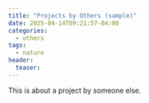 ```yaml
---
title: "Projects by Others (sample)"
date: 2025-04-14T09:21:57-04:00
categories:
  - others
tags:
  - nature
header:
  teaser: 
---
```

This is about a project by someone else.